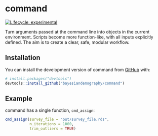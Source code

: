 
<!-- README.md is generated from README.Rmd. Please edit that file -->

# command

<!-- badges: start -->

[![Lifecycle:
experimental](https://img.shields.io/badge/lifecycle-experimental-orange.svg)](https://lifecycle.r-lib.org/articles/stages.html#experimental)
<!-- badges: end -->

Turn arguments passed at the command line into objects in the current
environment. Scripts become more function-like, with all inputs
explicitly defined. The aim is to create a clear, safe, modular
workflow.

## Installation

You can install the development version of command from
[GitHub](https://github.com/) with:

``` r
# install.packages("devtools")
devtools::install_github("bayesiandemography/command")
```

## Example

command has a single function, `cmd_assign`:

``` r
cmd_assign(survey_file = "out/survey_file.rds",
           n_iterations = 1000,
           trim_outliers = TRUE)
```
